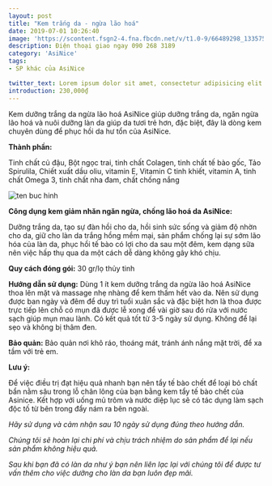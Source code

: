 ```yaml
---
layout: post
title: "Kem trắng da - ngừa lão hoá"
date: 2019-07-01 10:26:40
image: 'https://scontent.fsgn2-4.fna.fbcdn.net/v/t1.0-9/66489298_1335759126578189_1333042829454213120_n.jpg?_nc_cat=101&_nc_oc=AQkRmnbjiBhKSZ15Hy981S3mYIls_znQQNTaUmxfYLsyHTlfxEIqFrJ-Z5g_AA3SLtE&_nc_ht=scontent.fsgn2-4.fna&oh=7b222aeb14a919e044e7cafd38735a28&oe=5DC719CC'
description: Điện thoại giao ngay 090 268 3189
category: 'AsiNice'
tags:
- SP khác của AsiNice

twitter_text: Lorem ipsum dolor sit amet, consectetur adipisicing elit.
introduction: 230,000₫
---
```


Kem dưỡng trắng da ngừa lão hoá AsiNice giúp dưỡng trắng da, ngăn ngừa lão hoá và nuôi dưỡng làn da giúp da tươi trẻ hơn, đặc biệt, đây là dòng kem chuyên dùng để phục hồi da hư tổn của AsiNice.

**Thành phần:**

Tinh chất củ đậu, Bột ngọc trai, tinh chất Colagen, tinh chất tế bào gốc, Tảo Spirulila, Chiết xuất dầu oliu, vitamin E, Vitamin C tinh khiết, vitamin A, tinh chất Omega 3, tinh chất nha đam, chất chống nắng

![ten buc hinh](https://scontent.fsgn2-4.fna.fbcdn.net/v/t1.0-9/67445052_1338941819593253_2420063833339985920_n.jpg?_nc_cat=111&_nc_eui2=AeEP_psrqS6yHAc5wb50EfDkdN_S2iCGNx4SpevKG0zLt7qbSdfKnq263geZSl18qNKPfLQLJwgBM2tfjINPZAj_uY12g4E-5gdQa1X-fiYOHA&_nc_oc=AQkkjTMpcysjR0OmLRSkYe_OjOs9H97fPiMLcWTqWLK49GDCt5CfUhneL_J9Xg45iPg&_nc_ht=scontent.fsgn2-4.fna&oh=94e0783bf82ca92412d56bcfeaccbe41&oe=5DC0D4D2 "ten buc hinh")

**Công dụng kem giảm nhăn ngăn ngừa, chống lão hoá da AsiNice:**

Dưỡng trắng da, tạo sự đàn hồi cho da, hồi sinh sức sống và giảm độ nhờn cho da, giữ cho làn da trắng hồng mềm mại, sản phẩm chống lại sự sớm lão hóa của làn da, phục hồi tế bào có lợi cho da sau một đêm, kem dạng sữa nên việc hấp thụ qua da một cách dễ dàng không gây khó chịu.

**Quy cách đóng gói:** 30 gr/lọ thủy tinh

**Hướng dẫn sử dụng:** Dùng 1 ít kem dưỡng trắng da ngừa lão hoá AsiNice thoa lên mặt và massage nhẹ nhàng để kem thấm hết vào da. Nên sử dụng được ban ngày và đêm để duy trì tuổi xuân sắc và đặc biệt hơn là thoa được trực tiếp lên chỗ có mụn đã được lễ xong để vài giờ sau đó rửa với nước sạch giúp mụn mau lành. Có kết quả tốt từ 3-5 ngày sử dụng. Không để lại sẹo và không bị thâm đen.

**Bảo quản:** Bảo quản nơi khô ráo, thoáng mát, tránh ánh nắng mặt trời, để xa tầm với trẻ em.

**Lưu ý:**

Để việc điều trị đạt hiệu quả nhanh bạn nên tẩy tế bào chết để loại bỏ chất bẩn nằm sâu trong lỗ chân lông của bạn bằng kem tẩy tế bào chết của Asinice. Kết hợp với uống mủ trôm và nước diệp lục sẽ có tác dụng làm sạch độc tố từ bên trong đẩy nám ra bên ngoài.

*Hãy sử dụng và cảm nhận sau 10 ngày sử dụng đúng theo hướng dẫn.*

*Chúng tôi sẽ hoàn lại chi phí và chịu trách nhiệm do sản phẩm để lại nếu sản phẩm không hiệu quả.*

*Sau khi bạn đã có làn da như ý bạn nên liên lạc lại với chúng tôi để được tư vấn thêm cho việc dưỡng cho làn da bạn luôn đẹp mãi.*

